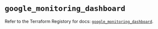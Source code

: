# `google_monitoring_dashboard`

Refer to the Terraform Registory for docs: [`google_monitoring_dashboard`](https://registry.terraform.io/providers/hashicorp/google-beta/5.29.0/docs/resources/google_monitoring_dashboard).
